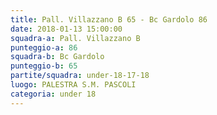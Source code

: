 ```yaml
---
title: Pall. Villazzano B 65 - Bc Gardolo 86
date: 2018-01-13 15:00:00
squadra-a: Pall. Villazzano B
punteggio-a: 86
squadra-b: Bc Gardolo
punteggio-b: 65
partite/squadra: under-18-17-18
luogo: PALESTRA S.M. PASCOLI
categoria: under 18
---
```

